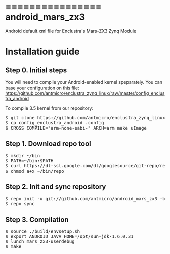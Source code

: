 ================
android_mars_zx3
================

Android default.xml file for Enclustra's Mars-ZX3 Zynq Module

Installation guide
==================

Step 0. Initial steps
---------------------

You will need to compile your Android-enabled kernel speparately. You can base your configuration on this file: https://github.com/antmicro/enclustra_zynq_linux/raw/master/config_enclustra_android

To compile 3.5 kernel from our repository:
<pre>
$ git clone https://github.com/antmicro/enclustra_zynq_linux.git
$ cp config_enclustra_android .config
$ CROSS_COMPILE="arm-none-eabi-" ARCH=arm make uImage
</pre>

Step 1. Download repo tool
--------------------------

<pre>
$ mkdir ~/bin
$ PATH=~/bin:$PATH
$ curl https://dl-ssl.google.com/dl/googlesource/git-repo/repo > ~/bin/repo
$ chmod a+x ~/bin/repo
</pre>

Step 2. Init and sync repository
--------------------------------

<pre>
$ repo init -u git://github.com/antmicro/android_mars_zx3 -b master -m default.xml
$ repo sync
</pre>

Step 3. Compilation
-------------------

<pre>
$ source ./build/envsetup.sh
$ export ANDROID_JAVA_HOME=/opt/sun-jdk-1.6.0.31
$ lunch mars_zx3-userdebug
$ make
</pre>


